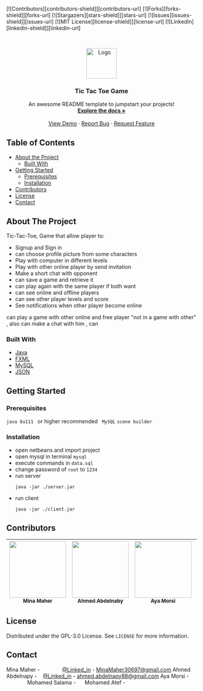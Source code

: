 
<!--
*** Thanks for checking out this README Template. If you have a suggestion that would
*** make this better, please fork the repo and create a pull request or simply open
*** an issue with the tag "enhancement".
*** Thanks again! Now go create something AMAZING! :D
-->





<!-- PROJECT SHIELDS -->
<!--
*** I'm using markdown "reference style" links for readability.
*** Reference links are enclosed in brackets [ ] instead of parentheses ( ).
*** See the bottom of this document for the declaration of the reference variables
*** for contributors-url, forks-url, etc. This is an optional, concise syntax you may use.
*** https://www.markdownguide.org/basic-syntax/#reference-style-links
-->
[![Contributors][contributors-shield]][contributors-url]
[![Forks][forks-shield]][forks-url]
[![Stargazers][stars-shield]][stars-url]
[![Issues][issues-shield]][issues-url]
[![MIT License][license-shield]][license-url]
[![LinkedIn][linkedin-shield]][linkedin-url]



<!-- PROJECT LOGO -->
<br />
<p align="center">
  <a href="https://github.com/othneildrew/Best-README-Template">
    <img src="images/logo.png" alt="Logo" width="80" height="80">
  </a>

  <h3 align="center">Tic Tac Toe Game</h3>

  <p align="center">
    An awesome README template to jumpstart your projects!
    <br />
    <a href="https://github.com/othneildrew/Best-README-Template"><strong>Explore the docs »</strong></a>
    <br />
    <br />
    <a href="https://github.com/othneildrew/Best-README-Template">View Demo</a>
    ·
    <a href="https://github.com/othneildrew/Best-README-Template/issues">Report Bug</a>
    ·
    <a href="https://github.com/othneildrew/Best-README-Template/issues">Request Feature</a>
  </p>
</p>



<!-- TABLE OF CONTENTS -->
## Table of Contents

* [About the Project](#about-the-project)
  * [Built With](#built-with)
* [Getting Started](#getting-started)
  * [Prerequisites](#prerequisites)
  * [Installation](#installation)
* [Contributors ](#Contributors)
* [License](#license)
* [Contact](#contact)


 
<!-- ABOUT THE PROJECT -->
## About The Project
Tic-Tac-Toe, Game that allow player to:
 - Signup and Sign in
 - can choose profile picture  from some characters
 - Play with computer in different levels
 - Play with other online player by send invitation
 - Make a short chat with opponent 
 - can save a game and retrieve it 
 - can play again with the same player if both want
 - can see online and offline players
 - can see other player levels and score
 - See notifications when other player become online

can play a game with other online and free player "not in a game with other"  , also can make a chat with him , can 

### Built With
* [Java](https://www.java.com)
* [FXML](https://docs.oracle.com/javafx/2/get_started/fxml_tutorial.htm)
* [MySQL](https://www.mysql.com)
*  [JSON](https://www.json.org)




<!-- GETTING STARTED -->
## Getting Started

### Prerequisites

```java 8u111 ``` or higher recommended
``` MySQL``` 
```scene builder```

### Installation

-   open netbeans and import project
-   open mysql in terminal  `mysql`
-   execute commands in ```data.sql```
-   change password of ```root```  to ```1234```
-   run  server
	 ```
	java -jar ./server.jar
	```
- run  client
	 ```
	java -jar ./client.jar
	``` 
<!-- CONTRIBUTORS-->
## Contributors


| [<img src="https://avatars0.githubusercontent.com/u/53441349" width="150px;" height="150px;"/><br /><sub><b>Mina Maher</b></sub>](https://github.com/MinaMaher0) | [<img src="https://avatars0.githubusercontent.com/u/16451355" width="150px;" height="150px;"/><br /><sub><b>Ahmed Abdelnaby</b></sub>](https://github.com/aAbdelnaby88) | [<img src="https://avatars0.githubusercontent.com/u/41729740" width="150px;" height="150px;"/><br /><sub><b>Aya Morsi</b></sub>](https://github.com/ayamorsi) | [<img src="https://avatars0.githubusercontent.com/u/58034439" width="150px;" height="150px;"/><br /><sub><b>Mohamed Salama</b></sub>](https://github.com/mohamedsalama11022)| [<img src="https://avatars0.githubusercontent.com/u/49479848" width="150px;" height="150px;"/><br /><sub><b>Mohamed Atef</b></sub>](https://github.com/MohamedAtef11) 
| :---: | :---: | :---: | :---: |:---: | 



<!-- LICENSE -->
## License

Distributed under the GPL-3.0 License. See `LICENSE` for more information.



<!-- CONTACT -->
## Contact

Mina Maher - &nbsp; &nbsp; &nbsp; &nbsp; &nbsp; &nbsp; &nbsp;  [@Linked_in](https://www.linkedin.com/in/mina-maher-71b78a140/) - MinaMaher30697@gmail.com
Ahmed Abdelnapy - &nbsp;&nbsp; [@Linked_in](https://www.linkedin.com/in/ahmed-abdelnaby-102738115) - ahmed.abdelnapy88@gmail.com
Aya Morsi -   &nbsp; &nbsp; &nbsp; &nbsp; &nbsp; &nbsp; &nbsp; &nbsp; &nbsp;
Mohamed Salama - &nbsp;&nbsp; &nbsp;
Mohamed Atef - &nbsp; &nbsp; &nbsp; &nbsp; &nbsp;


